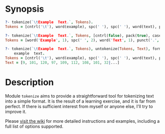 # Synopsis

```prolog
?- tokenize(`\tExample  Text.`, Tokens).
Tokens = [cntrl('\t'), word(example), spc(' '), spc(' '), word(text), punct('.')] 

?- tokenize(`\tExample  Text.`, Tokens, [cntrl(false), pack(true), cased(true)]).
Tokens = [word('Example', 1), spc(' ', 2), word('Text', 1), punct('.', 1)] 

?- tokenize(`\tExample  Text.`, Tokens), untokenize(Tokens, Text), format('~s~n', [Text]).
	example  text.
Tokens = [cntrl('\t'), word(example), spc(' '), spc(' '), word(text), punct('.')],
Text = [9, 101, 120, 97, 109, 112, 108, 101, 32|...] 
```

# Description

Module `tokenize` aims to provide a straightforward tool for tokenizing text into a simple format. It is the result of a learning exercise, and it is far from perfect. If there is sufficient interest from myself or anyone else, I'll try to improve it.

Please [visit the wiki](https://github.com/aBathologist/tokenize/wiki/tokenize.pl-options-and-examples) for more detailed instructions and examples, including a full list of options supported.

